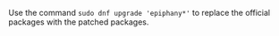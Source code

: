 Use the command `sudo dnf upgrade 'epiphany*'`
to replace the official packages with the patched packages.
